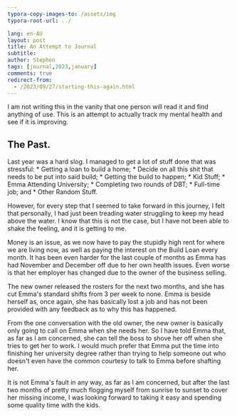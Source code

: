 ```yaml
---
typora-copy-images-to: /assets/img
typora-root-url: ../

lang: en-AU
layout: post
title: An Attempt to Journal
subtitle: 
author: Stephen
tags: [journal,2023,january]
comments: true
redirect-from:
  - /2023/09/27/starting-this-again.html
---
```


I am not writing this in the vanity that one person will read it and find anything of use. This is an attempt to actually track my mental health and see if it is improving.

## The Past.

Last year was a hard slog. I managed to get a lot of stuff done that was stressful: * Getting a loan to build a home; * Decide on all this shit that needs to be put into said build; * Getting the build to happen; * Kid Stuff; * Emma Attending University; * Completing two rounds of DBT; * Full-time job; and * Other Random Stuff.

However, for every step that I seemed to take forward in this journey, I felt that personally, I had just been treading water struggling to keep my head above the water. I know that this is not the case, but I have not been able to shake the feeling, and it is getting to me.

Money is an issue, as we now have to pay the stupidly high rent for where we are living now, as well as paying the interest on the Build Loan every month. It has been even harder for the last couple of months as Emma has had November and December off due to her own health issues. Even worse is that her employer has changed due to the owner of the business selling.

The new owner released the rosters for the next two months, and she has cut Emma's standard shifts from 3 per week to none. Emma is beside herself as, once again, she has basically lost a job and has not been provided with any feedback as to why this has happened.

From the one conversation with the old owner, the new owner is basically only going to call on Emma when she needs her. So I have told Emma that, as far as I am concerned, she can tell the boss to shove her off when she tries to get her to work. I would much prefer that Emma put the time into finishing her university degree rather than trying to help someone out who doesn't even have the common courtesy to talk to Emma before shafting her.

It is not Emma's fault in any way, as far as I am concerned, but after the last two months of pretty much flogging myself from sunrise to sunset to cover her missing income, I was looking forward to taking it easy and spending some quality time with the kids.
